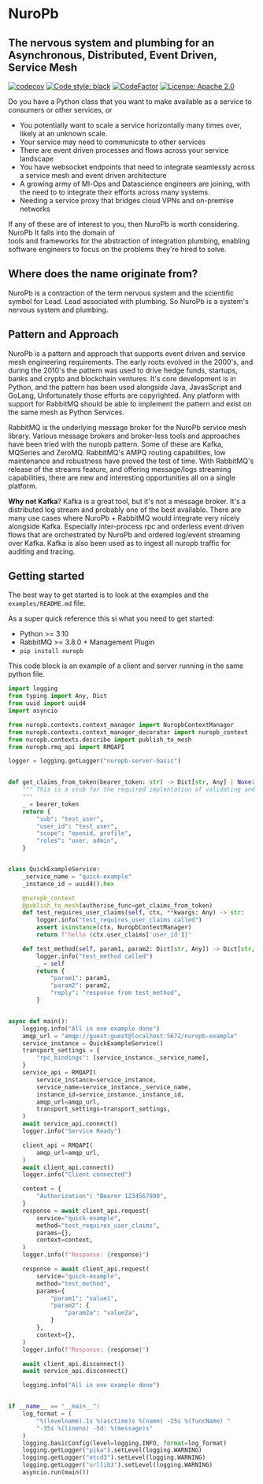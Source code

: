 # NuroPb

## The nervous system and plumbing for an Asynchronous, Distributed, Event Driven, Service Mesh

[![codecov](https://codecov.io/gh/robertbetts/nuropb/branch/main/graph/badge.svg?token=DVSBZY794D)](https://codecov.io/gh/robertbetts/nuropb)
[![Code style: black](https://img.shields.io/badge/code%20style-black-000000.svg)](https://github.com/psf/black)
[![CodeFactor](https://www.codefactor.io/repository/github/robertbetts/nuropb/badge)](https://www.codefactor.io/repository/github/robertbetts/nuropb)
[![License: Apache 2.0](https://img.shields.io/pypi/l/giteo)](https://www.apache.org/licenses/LICENSE-2.0.txt)

Do you have a Python class that you want to make available as a service to consumers or other services, or
* You potentially want to scale a service horizontally many times over, likely at an unknown scale.
* Your service may need to communicate to other services
* There are event driven processes and flows across your service landscape
* You have websocket endpoints that need to integrate seamlessly across a service mesh and event driven architecture
* A growing army of Ml-Ops and Datascience engineers are joining, with the need to to integrate their efforts
  across many systems.
* Needing a service proxy that bridges cloud VPNs and on-premise networks 

If any of these are of interest to you, then NuroPb is worth considering. NuroPb It falls into the domain of  
tools and frameworks for the abstraction of integration plumbing, enabling software engineers to focus on the 
problems they're hired to solve.

## Where does the name originate from? 
NuroPb is a contraction of the term nervous system and the scientific symbol for Lead. Lead
associated with plumbing. So NuroPb is a system's nervous system and plumbing.

## Pattern and Approach
NuroPb is a pattern and approach that supports event driven and service mesh engineering requirements. The
early roots evolved in the 2000's, and during the 2010's the pattern was used to drive hedge funds, startups, 
banks and crypto and blockchain ventures. It's core development is in Python, and the pattern has been used
alongside Java, JavasScript and GoLang, Unfortunately those efforts are copyrighted. Any platform with support
for RabbitMQ should be able to implement the pattern and exist on the same mesh as Python Services.

RabbitMQ is the underlying message broker for the NuroPb service mesh library. Various message brokers and 
broker-less tools and approaches have been tried with the nuropb pattern. Some of these are Kafka, MQSeries and 
ZeroMQ. RabbitMQ's AMPQ routing capabilities, low maintenance and robustness have proved the test of time. With 
RabbitMQ's release of the streams feature, and offering message/logs streaming capabilities, there are new 
and interesting opportunities all on a single platform.

**Why not Kafka**? Kafka is a great tool, but it's not a message broker. It's a distributed log stream and 
probably one of the best available. There are many use cases where NuroPb + RabbitMQ would integrate very 
nicely alongside Kafka. Especially inter-process rpc and orderless event driven flows that are orchestrated 
by NuroPb and ordered log/event streaming over Kafka. Kafka is also been used as to ingest all nuropb traffic
for auditing and tracing.

## Getting started
The best way to get started is to look at the examples and the `examples/README.md` file. 

As a super quick reference this si what you need to get started:
* Python >= 3.10
* RabbitMQ >= 3.8.0 + Management Plugin
* `pip install nuropb`

This code block is an example of a client and server running in the same python file. 
```python
import logging
from typing import Any, Dict
from uuid import uuid4
import asyncio

from nuropb.contexts.context_manager import NuropbContextManager
from nuropb.contexts.context_manager_decorator import nuropb_context
from nuropb.contexts.describe import publish_to_mesh
from nuropb.rmq_api import RMQAPI

logger = logging.getLogger("nuropb-server-basic")


def get_claims_from_token(bearer_token: str) -> Dict[str, Any] | None:
    """ This is a stub for the required implentation of validating and decoding the bearer token
    """
    _ = bearer_token
    return {
        "sub": "test_user",
        "user_id": "test_user",
        "scope": "openid, profile",
        "roles": "user, admin",
    }


class QuickExampleService:
    _service_name = "quick-example"
    _instance_id = uuid4().hex

    @nuropb_context
    @publish_to_mesh(authorise_func=get_claims_from_token)
    def test_requires_user_claims(self, ctx, **kwargs: Any) -> str:
        logger.info("test_requires_user_claims called")
        assert isinstance(ctx, NuropbContextManager)
        return f"hello {ctx.user_claims['user_id']}"

    def test_method(self, param1, param2: Dict[str, Any]) -> Dict[str, Any]:
        logger.info("test_method called")
        _ = self
        return {
            "param1": param1,
            "param2": param2,
            "reply": "response from test_method",
        }


async def main():
    logging.info("All in one example done")
    amqp_url = "amqp://guest:guest@localhost:5672/nuropb-example"
    service_instance = QuickExampleService()
    transport_settings = {
        "rpc_bindings": [service_instance._service_name],
    }
    service_api = RMQAPI(
        service_instance=service_instance,
        service_name=service_instance._service_name,
        instance_id=service_instance._instance_id,
        amqp_url=amqp_url,
        transport_settings=transport_settings,
    )
    await service_api.connect()
    logger.info("Service Ready")

    client_api = RMQAPI(
        amqp_url=amqp_url,
    )
    await client_api.connect()
    logger.info("Client connected")

    context = {
        "Authorization": "Bearer 1234567890",
    }
    response = await client_api.request(
        service="quick-example",
        method="test_requires_user_claims",
        params={},
        context=context,
    )
    logger.info(f"Response: {response}")

    response = await client_api.request(
        service="quick-example",
        method="test_method",
        params={
            "param1": "value1",
            "param2": {
                "param2a": "value2a",
            }
        },
        context={},
    )
    logger.info(f"Response: {response}")

    await client_api.disconnect()
    await service_api.disconnect()

    logging.info("All in one example done")


if __name__ == "__main__":
    log_format = (
        "%(levelname).1s %(asctime)s %(name) -25s %(funcName) "
        "-35s %(lineno) -5d: %(message)s"
    )
    logging.basicConfig(level=logging.INFO, format=log_format)
    logging.getLogger("pika").setLevel(logging.WARNING)
    logging.getLogger("etcd3").setLevel(logging.WARNING)
    logging.getLogger("urllib3").setLevel(logging.WARNING)
    asyncio.run(main())
```






